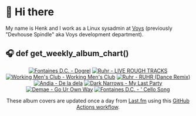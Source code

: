 # 👋 Hi there

My name is Henk and I work as a Linux sysadmin at <a href="https://www.voys.co/about/">Voys</a> (previously "Devhouse Spindle" aka Voys development department).

## 🎧 def get_weekly_album_chart()
<!-- lastfm -->
<p align="center"><a href="https://www.last.fm/music/Fontaines+D.C./Dogrel"><img src="https://lastfm.freetls.fastly.net/i/u/64s/a6e4705a174dcf7b423e82ed06038263.jpg" title="Fontaines D.C. - Dogrel"></a> <a href="https://www.last.fm/music/Ruhr/LIVE+ROUGH+TRACKS"><img src="https://lastfm.freetls.fastly.net/i/u/64s/1d10f6a3c75ce815a54a50f298053083.jpg" title="Ruhr - LIVE ROUGH TRACKS"></a> <a href="https://www.last.fm/music/Working+Men%27s+Club/Working+Men%27s+Club"><img src="https://lastfm.freetls.fastly.net/i/u/64s/1e9e387a420aff7a59c7f341b64606de.jpg" title="Working Men's Club - Working Men's Club"></a> <a href="https://www.last.fm/music/Ruhr/RUHR+(Dance+Remix)"><img src="https://lastfm.freetls.fastly.net/i/u/64s/5eca6765815ad8f612a25fb710f70bfa.jpg" title="Ruhr - RUHR (Dance Remix)"></a> <a href="https://www.last.fm/music/Andia/De+la+dela"><img src="https://lastfm.freetls.fastly.net/i/u/64s/b38e37961fc048edbf8f83d589c0c759.jpg" title="Andia - De la dela"></a> <a href="https://www.last.fm/music/Dark+Narrows/My+Last+Party"><img src="https://lastfm.freetls.fastly.net/i/u/64s/4824036ec9b56521f68db56f00e12b7c.jpg" title="Dark Narrows - My Last Party"></a> <a href="https://www.last.fm/music/Demae/Go+Ur+Own+Way"><img src="https://lastfm.freetls.fastly.net/i/u/64s/d1b7eb02cbfbc1bdab6f09c8793f34d3.png" title="Demae - Go Ur Own Way"></a> <a href="https://www.last.fm/music/Fontaines+D.C./%27+Cello+Song"><img src="https://lastfm.freetls.fastly.net/i/u/64s/9fb03e5120c66dc5d6f7076315da6ac1.jpg" title="Fontaines D.C. - ' Cello Song"></a> </p>

<p align="center">These album covers are updated once a day from <a href="https://www.last.fm/user/hbokh">Last.fm</a> using this <a href="https://github.com/marketplace/actions/lastfm-to-markdown">GitHub Actions workflow</a>.</p>
